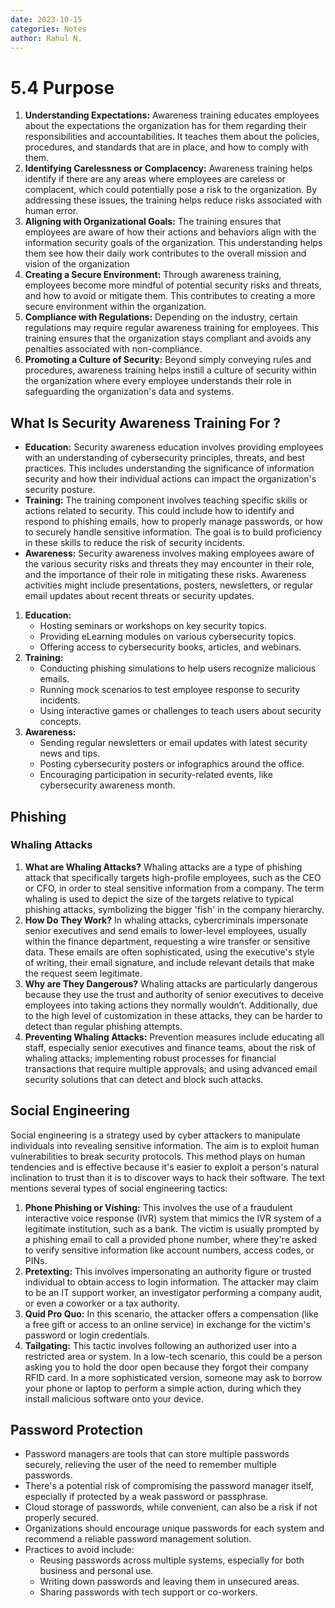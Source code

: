 ```yaml
---
date: 2023-10-15
categories: Notes
author: Rahul N.
---
```


# 5.4 Purpose 

1. **Understanding Expectations:** Awareness training educates employees about the expectations the organization has for them regarding their responsibilities and accountabilities. It teaches them about the policies, procedures, and standards that are in place, and how to comply with them.
2. **Identifying Carelessness or Complacency:** Awareness training helps identify if there are any areas where employees are careless or complacent, which could potentially pose a risk to the organization. By addressing these issues, the training helps reduce risks associated with human error.
3. **Aligning with Organizational Goals:** The training ensures that employees are aware of how their actions and behaviors align with the information security goals of the organization. This understanding helps them see how their daily work contributes to the overall mission and vision of the organization
4. **Creating a Secure Environment:** Through awareness training, employees become more mindful of potential security risks and threats, and how to avoid or mitigate them. This contributes to creating a more secure environment within the organization.
5. **Compliance with Regulations:** Depending on the industry, certain regulations may require regular awareness training for employees. This training ensures that the organization stays compliant and avoids any penalties associated with non-compliance.
6. **Promoting a Culture of Security:** Beyond simply conveying rules and procedures, awareness training helps instill a culture of security within the organization where every employee understands their role in safeguarding the organization's data and systems.

## What Is Security Awareness Training For ?

- **Education:** Security awareness education involves providing employees with an understanding of cybersecurity principles, threats, and best practices. This includes understanding the significance of information security and how their individual actions can impact the organization's security posture.
- **Training:** The training component involves teaching specific skills or actions related to security. This could include how to identify and respond to phishing emails, how to properly manage passwords, or how to securely handle sensitive information. The goal is to build proficiency in these skills to reduce the risk of security incidents.
- **Awareness:** Security awareness involves making employees aware of the various security risks and threats they may encounter in their role, and the importance of their role in mitigating these risks. Awareness activities might include presentations, posters, newsletters, or regular email updates about recent threats or security updates.

1. **Education:**
    - Hosting seminars or workshops on key security topics.
    - Providing eLearning modules on various cybersecurity topics.
    - Offering access to cybersecurity books, articles, and webinars.
2. **Training:**
    - Conducting phishing simulations to help users recognize malicious emails.
    - Running mock scenarios to test employee response to security incidents.
    - Using interactive games or challenges to teach users about security concepts.
3. **Awareness:**
    - Sending regular newsletters or email updates with latest security news and tips.
    - Posting cybersecurity posters or infographics around the office.
    - Encouraging participation in security-related events, like cybersecurity awareness month.

## Phishing 

### Whaling Attacks 

1. **What are Whaling Attacks?** Whaling attacks are a type of phishing attack that specifically targets high-profile employees, such as the CEO or CFO, in order to steal sensitive information from a company. The term whaling is used to depict the size of the targets relative to typical phishing attacks, symbolizing the bigger 'fish' in the company hierarchy.
2. **How Do They Work?** In whaling attacks, cybercriminals impersonate senior executives and send emails to lower-level employees, usually within the finance department, requesting a wire transfer or sensitive data. These emails are often sophisticated, using the executive's style of writing, their email signature, and include relevant details that make the request seem legitimate.
3. **Why are They Dangerous?** Whaling attacks are particularly dangerous because they use the trust and authority of senior executives to deceive employees into taking actions they normally wouldn’t. Additionally, due to the high level of customization in these attacks, they can be harder to detect than regular phishing attempts.
4. **Preventing Whaling Attacks:** Prevention measures include educating all staff, especially senior executives and finance teams, about the risk of whaling attacks; implementing robust processes for financial transactions that require multiple approvals; and using advanced email security solutions that can detect and block such attacks.

## Social Engineering

Social engineering is a strategy used by cyber attackers to manipulate individuals into revealing sensitive information. The aim is to exploit human vulnerabilities to break security protocols. This method plays on human tendencies and is effective because it's easier to exploit a person's natural inclination to trust than it is to discover ways to hack their software. The text mentions several types of social engineering tactics:

1. **Phone Phishing or Vishing:** This involves the use of a fraudulent interactive voice response (IVR) system that mimics the IVR system of a legitimate institution, such as a bank. The victim is usually prompted by a phishing email to call a provided phone number, where they're asked to verify sensitive information like account numbers, access codes, or PINs.
2. **Pretexting:** This involves impersonating an authority figure or trusted individual to obtain access to login information. The attacker may claim to be an IT support worker, an investigator performing a company audit, or even a coworker or a tax authority.
3. **Quid Pro Quo:** In this scenario, the attacker offers a compensation (like a free gift or access to an online service) in exchange for the victim's password or login credentials.
4. **Tailgating:** This tactic involves following an authorized user into a restricted area or system. In a low-tech scenario, this could be a person asking you to hold the door open because they forgot their company RFID card. In a more sophisticated version, someone may ask to borrow your phone or laptop to perform a simple action, during which they install malicious software onto your device.

## Password Protection 

- Password managers are tools that can store multiple passwords securely, relieving the user of the need to remember multiple passwords.
- There's a potential risk of compromising the password manager itself, especially if protected by a weak password or passphrase.
- Cloud storage of passwords, while convenient, can also be a risk if not properly secured.
- Organizations should encourage unique passwords for each system and recommend a reliable password management solution.
- Practices to avoid include:
    - Reusing passwords across multiple systems, especially for both business and personal use.
    - Writing down passwords and leaving them in unsecured areas.
    - Sharing passwords with tech support or co-workers.
